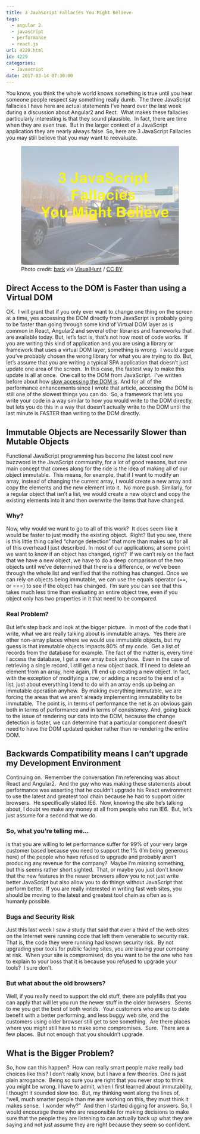 ```yaml
---
title: 3 JavaScript Fallacies You Might Believe
tags:
  - angular 2
  - javascript
  - performance
  - react.js
url: 4229.html
id: 4229
categories:
  - Javascript
date: 2017-03-14 07:30:00
---
```


You know, you think the whole world knows something is true until you hear someone people respect say something really dumb.  The three JavaScript fallacies I have here are actual statements I’ve heard over the last week during a discussion about Angular2 and Rect.  What makes these fallacies particularly interesting is that they sound plausible.  In fact, there are time when they are even true.  But in the larger context of a JavaScript application they are nearly always false. So, here are 3 JavaScript Fallacies you may still believe that you may want to reevaluate. <figure>![](/uploads/2017/03/image-2.png "3 JavaScript Fallacies You Might Believe")<figcaption>Photo credit: [bark](//www.flickr.com/photos/barkbud/4341791754/) via [VisualHunt](//visualhunt.com/re/8dc251) / [ CC BY](//creativecommons.org/licenses/by/2.0/)</figcaption></figure>

<!-- more --> 

Direct Access to the DOM is Faster than using a Virtual DOM
-----------------------------------------------------------

OK.  I will grant that if you only ever want to change one thing on the screen at a time, yes accessing the DOM directly from JavaScript is probably going to be faster than going through some kind of Virtual DOM layer as is common in React, Angular2 and several other libraries and frameworks that are available today. But, let’s fact is, that’s not how most of code works.  If you are writing this kind of application and you are using a library or framework that uses a virtual DOM layer, something is wrong.  I would argue you’ve probably chosen the wrong library for what you are trying to do. But, let’s assume that you are writing a typical SPA application that doesn’t just update one area of the screen.  In this case, the fastest way to make this update is all at once.  One call to the DOM from JavaScript.  I’ve written before about how [slow accessing the DOM is](/javascript-performance-tweaks/). And for all of the performance enhancements since I wrote that article, accessing the DOM is still one of the slowest things you can do.  So, a framework that lets you write your code in a way similar to how you would write to the DOM directly, but lets you do this in a way that doesn’t actually write to the DOM until the last minute is FASTER than writing to the DOM directly.

Immutable Objects are Necessarily Slower than Mutable Objects
-------------------------------------------------------------

Functional JavaScript programming has become the latest cool new buzzword in the JavaScript community, for a lot of good reasons, but one main concept that comes along for the ride is the idea of making all of our object immutable.  This means, for example, that if I want to modify an array, instead of changing the current array, I would create a new array and copy the elements and the new element into it.  No more push. Similarly, for a regular object that isn’t a list, we would create a new object and copy the existing elements into it and then overwrite the items that have changed.

### Why?

Now, why would we want to go to all of this work?  It does seem like it would be faster to just modify the existing object.  Right? But you see, there is this little thing called “change detection” that more than makes up for all of this overhead I just described. In most of our applications, at some point we want to know if an object has changed, right?  If we can’t rely on the fact that we have a new object, we have to do a deep comparison of the two objects until we’ve determined that there is a difference, or we’ve been through the whole list and verified that the nothing has changed. Once we can rely on objects being immutable, we can use the equals operator (==, or ===) to see if the object has changed.  I’m sure you can see that this takes much less time than evaluating an entire object tree, even if you object only has two properties in it that need to be compared.

### Real Problem?

But let’s step back and look at the bigger picture.  In most of the code that I write, what we are really talking about is immutable arrays.  Yes there are other non-array places where we would use immutable objects, but my guess is that immutable objects impacts 80% of my code.  Get a list of records from the database for example. The fact of the matter is, every time I access the database, I get a new array back anyhow.  Even in the case of retrieving a single record, I still get a new object back. If I need to delete an element from an array, here again, I’ll end up creating a new object. In fact, with the exception of modifying a row, or adding a record to the end of a list, just about everything I tend to do with an array ends up being an immutable operation anyhow.  By making everything immutable, we are forcing the areas that we aren’t already implementing immutability to be immutable.  The point is, in terms of performance the net is an obvious gain both in terms of performance and in terms of consistency. And, going back to the issue of rendering our data into the DOM, because the change detection is faster, we can determine that a particular component doesn’t need to have the DOM updated quicker rather than re-rendering the entire DOM.

Backwards Compatibility means I can’t upgrade my Development Environment
------------------------------------------------------------------------

Continuing on.  Remember the conversation I’m referencing was about React and Angular2.  And the guy who was making these statements about performance was asserting that he couldn’t upgrade his React environment to use the latest and greatest tool chain because he had to support older browsers.  He specifically stated IE6.  Now, knowing the site he’s talking about, I doubt we make any money at all from people who run IE6.  But, let’s just assume for a second that we do.

### So, what you’re telling me…

is that you are willing to let performance suffer for 99% of your very large customer based because you need to support the 1% (I’m being generous here) of the people who have refused to upgrade and probably aren’t producing any revenue for the company?  Maybe I’m missing something, but this seems rather short sighted.  That, or maybe you just don’t know that the new features in the newer browsers allow you to not just write better JavaScript but also allow you to do things without JavaScript that perform better.  If you are really interested in writing fast web sites, you should be moving to the latest and greatest tool chain as often as is humanly possible.

### Bugs and Security Risk

Just this last week I saw a study that said that over a third of the web sites on the Internet were running code that left them venerable to security risk.  That is, the code they were running had known security risk.  By not upgrading your tools for public facing sites, you are leaving your company at risk.  When your site is compromised, do you want to be the one who has to explain to your boss that it is because you refused to upgrade your tools?  I sure don’t.

### But what about the old browsers?

Well, if you really need to support the old stuff, there are polyfills that you can apply that will let you run the newer stuff in the older browsers.  Seems to me you get the best of both worlds.  Your customers who are up to date benefit with a better performing, and less buggy web site, and the customers using older browser still get to see something.  Are there places where you might still have to make some compromises.  Sure.  There are a few places.  But not enough that you shouldn’t upgrade.

What is the Bigger Problem?
---------------------------

So, how can this happen?  How can really smart people make really bad choices like this? I don’t really know, but I have a few theories. One is just plain arrogance.  Being so sure you are right that you never stop to think you might be wrong. I have to admit, when I first learned about immutability, I thought it sounded slow too.  But, my thinking went along the lines of, “well, much smarter people than me are working on this, they must think it makes sense.  I wonder why?”  And then I started digging for answers. So, I would encourage those who are responsible for making decisions to make sure that the people they are listening to can actually back up what they are saying and not just assume they are right because they seem so confident.
